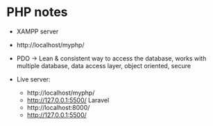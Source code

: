 # PHP notes

* XAMPP server
* http://localhost/myphp/
* PDO -> Lean & consistent way to access the database, works with multiple database, data access layer, object oriented, secure

* Live server:
    - http://localhost/myphp/
    - http://127.0.0.1:5500/
  Laravel
    - http://localhost:8000/
    - http://127.0.0.1:5500/